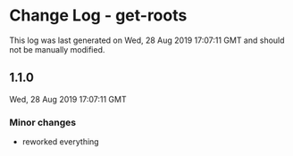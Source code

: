 # Change Log - get-roots

This log was last generated on Wed, 28 Aug 2019 17:07:11 GMT and should not be manually modified.

## 1.1.0
Wed, 28 Aug 2019 17:07:11 GMT

### Minor changes

- reworked everything

